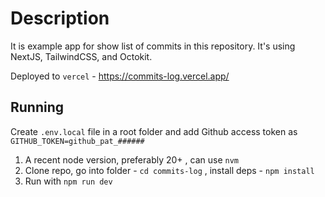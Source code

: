 # Description

It is example app for show list of commits in this repository.
It's using NextJS, TailwindCSS, and Octokit.

Deployed to `vercel` - <https://commits-log.vercel.app/>

## Running

Create `.env.local` file in a root folder and add Github access token as `GITHUB_TOKEN=github_pat_######`

1. A recent node version, preferably 20+ , can use `nvm`
2. Clone repo, go into folder - `cd commits-log` , install deps - `npm install`
3. Run with `npm run dev`
